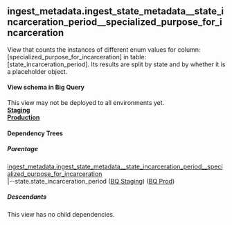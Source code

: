## ingest_metadata.ingest_state_metadata__state_incarceration_period__specialized_purpose_for_incarceration
View that counts the instances of
 different enum values for column: [specialized_purpose_for_incarceration] in table: [state_incarceration_period]. Its results are
  split by state and by whether it is a placeholder object.

#### View schema in Big Query
This view may not be deployed to all environments yet.<br/>
[**Staging**](https://console.cloud.google.com/bigquery?pli=1&p=recidiviz-staging&page=table&project=recidiviz-staging&d=ingest_metadata&t=ingest_state_metadata__state_incarceration_period__specialized_purpose_for_incarceration)
<br/>
[**Production**](https://console.cloud.google.com/bigquery?pli=1&p=recidiviz-123&page=table&project=recidiviz-123&d=ingest_metadata&t=ingest_state_metadata__state_incarceration_period__specialized_purpose_for_incarceration)
<br/>

#### Dependency Trees

##### Parentage
[ingest_metadata.ingest_state_metadata\__state_incarceration_period\__specialized_purpose_for_incarceration](../ingest_metadata/ingest_state_metadata__state_incarceration_period__specialized_purpose_for_incarceration.md) <br/>
|--state.state_incarceration_period ([BQ Staging](https://console.cloud.google.com/bigquery?pli=1&p=recidiviz-staging&page=table&project=recidiviz-staging&d=state&t=state_incarceration_period)) ([BQ Prod](https://console.cloud.google.com/bigquery?pli=1&p=recidiviz-123&page=table&project=recidiviz-123&d=state&t=state_incarceration_period)) <br/>


##### Descendants
This view has no child dependencies.
